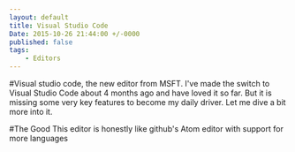 ```yaml
---
layout: default
title: Visual Studio Code
Date: 2015-10-26 21:44:00 +/-0000
published: false
tags: 
	- Editors
---
```


#Visual studio code, the new editor from MSFT.
I've made the switch to Visual Studio Code about 4 months ago and have loved it so far. But it is missing some very key features
to become my daily driver. Let me dive a bit more into it.

<!--more-->

#The Good
This editor is honestly like github's Atom editor with support for more languages